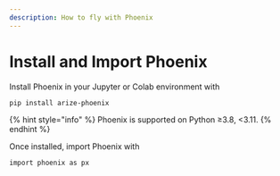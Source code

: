 ```yaml
---
description: How to fly with Phoenix
---
```


# Install and Import Phoenix

Install Phoenix in your Jupyter or Colab environment with

```
pip install arize-phoenix
```

{% hint style="info" %}
Phoenix is supported on Python ≥3.8, <3.11.
{% endhint %}

Once installed, import Phoenix with

```
import phoenix as px
```
